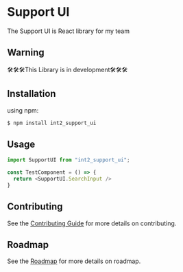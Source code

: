 # Support UI
The Support UI is React library for my team

## Warning
🛠️🛠️🛠️This Library is in development🛠️🛠️🛠️

## Installation
using npm:
```js
$ npm install int2_support_ui
```

## Usage
```js
import SupportUI from "int2_support_ui";

const TestComponent = () => {
  return <SupportUI.SearchInput />
}
```

## Contributing

See the [Contributing Guide](https://github.com/IntellectusCorp/support_ui/blob/main/Contributing.md) for more details on contributing.

## Roadmap

See the [Roadmap](https://github.com/IntellectusCorp/support_ui/blob/main/Roadmap.md) for more details on roadmap.
